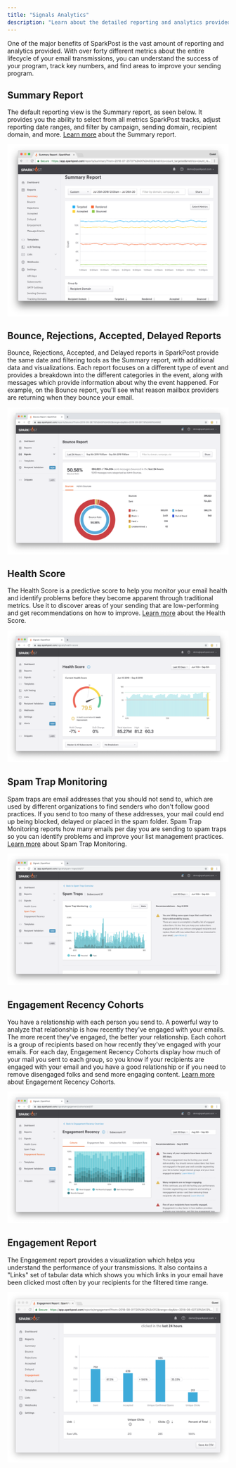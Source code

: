 ```yaml
---
title: "Signals Analytics"
description: "Learn about the detailed reporting and analytics provided about your sending."
---
```


One of the major benefits of SparkPost is the vast amount of reporting and analytics provided. With over forty different metrics about the entire lifecycle of your email transmissions, you can understand the success of your program, track key numbers, and find areas to improve your sending program.

## Summary Report

The default reporting view is the Summary report, as seen below. It provides you the ability to select from all metrics SparkPost tracks, adjust reporting date ranges, and filter by campaign, sending domain, recipient domain, and more. [Learn more](./summary) about the Summary report.

![The summary report view in SparkPost](media/signals-analytics/summary-report.png)

## Bounce, Rejections, Accepted, Delayed Reports

Bounce, Rejections, Accepted, and Delayed reports in SparkPost provide the same date and filtering tools as the Summary report, with additional data and visualizations. Each report focuses on a different type of event and provides a breakdown into the different categories in the event, along with messages which provide information about why the event happened. For example, on the Bounce report, you'll see what reason mailbox providers are returning when they bounce your email.

![](media/signals-analytics/bounce-report.png)


## Health Score

The Health Score is a predictive score to help you monitor your email health and identify problems before they become apparent through traditional metrics. Use it to discover areas of your sending that are low-performing and get recommendations on how to improve. [Learn more](./health-score) about the Health Score.

![The overall health score for a SparkPost account](media/signals-analytics/health-score.png)

## Spam Trap Monitoring

Spam traps are email addresses that you should not send to, which are used by different organizations to find senders who don't follow good practices. If you send to too many of these addresses, your mail could end up being blocked, delayed or placed in the spam folder. Spam Trap Monitoring reports how many emails per day you are sending to spam traps so you can identify problems and improve your list management practices. [Learn more](./spam-trap-monitoring) about Spam Trap Monitoring.

![A breakdown of the spam traps hits for a subaccount](media/signals-analytics/spam-traps.png)

## Engagement Recency Cohorts

You have a relationship with each person you send to. A powerful way to analyze that relationship is how recently they've engaged with your emails. The more recent they've engaged, the better your relationship. Each cohort is a group of recipients based on how recently they've engaged with your emails. For each day, Engagement Recency Cohorts display how much of your mail you sent to each group, so you know if your recipients are engaged with your email and you have a good relationship or if you need to remove disengaged folks and send more engaging content. [Learn more](./engagement-recency) about Engagement Recency Cohorts.

![A report on the engagement recency cohorts for a subaccount](media/signals-analytics/engagement-recency.png)

## Engagement Report

The Engagement report provides a visualization which helps you understand the performance of your transmissions. It also contains a "Links" set of tabular data which shows you which links in your email have been clicked most often by your recipients for the filtered time range.

![](media/signals-analytics/engagement.png)